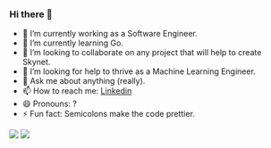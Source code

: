 ### Hi there 👋

- 🔭 I’m currently working as a Software Engineer.
- 🌱 I’m currently learning Go.
- 👯 I’m looking to collaborate on any project that will help to create Skynet.
- 🤔 I’m looking for help to thrive as a Machine Learning Engineer.
- 💬 Ask me about anything (really).
- 📫 How to reach me: [Linkedin](https://www.linkedin.com/in/mateus-guedelho/)
- 😄 Pronouns: ?
- ⚡ Fun fact: Semicolons make the code prettier.

<div>
  <img src="https://github-readme-stats.vercel.app/api?username=guedelho&theme=onedark&show_icons=true" />
  <img src="https://github-readme-stats.vercel.app/api/top-langs/?username=guedelho&layout=compact&langs_count=16&theme=onedark&hide=jupyter%20notebook,html" />
</div>
